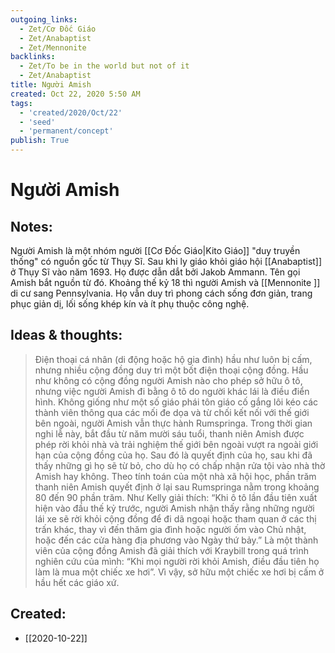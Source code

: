 ```yaml
---
outgoing_links:
  - Zet/Cơ Đốc Giáo
  - Zet/Anabaptist
  - Zet/Mennonite
backlinks:
  - Zet/To be in the world but not of it
  - Zet/Anabaptist
title: Người Amish
created: Oct 22, 2020 5:50 AM
tags:
  - 'created/2020/Oct/22'
  - 'seed'
  - 'permanent/concept'
publish: True
---
```

# Người Amish

## Notes:

Người Amish là một nhóm người [[Cơ Đốc Giáo|Kito Giáo]] "duy truyền thống" có nguồn gốc từ Thụy Sĩ. Sau khi ly giáo khỏi giáo hội [[Anabaptist]] ở Thụy Sĩ vào năm 1693. Họ được dẫn dắt bởi Jakob Ammann. Tên gọi Amish bắt nguồn từ đó. Khoảng thế kỷ 18 thì người Amish và [[Mennonite ]] di cư sang Pennsylvania. Họ vẫn duy trì phong cách sống đơn giản, trang phục giản dị, lối sống khép kín và ít phụ thuộc công nghệ.

## Ideas & thoughts:
> Điện thoại cá nhân (di động hoặc hộ gia đình) hầu như luôn bị cấm, nhưng nhiều cộng đồng duy trì một bốt điện thoại cộng đồng.
Hầu như không có cộng đồng người Amish nào cho phép sở hữu ô tô, nhưng việc người Amish đi bằng ô tô do người khác lái là điều điển hình.
Không giống như một số giáo phái tôn giáo cố gắng lôi kéo các thành viên thông qua các mối đe dọa và từ chối kết nối với thế giới bên ngoài, người Amish vẫn thực hành Rumspringa. Trong thời gian nghi lễ này, bắt đầu từ năm mười sáu tuổi, thanh niên Amish được phép rời khỏi nhà và trải nghiệm thế giới bên ngoài vượt ra ngoài giới hạn của cộng đồng của họ. Sau đó là quyết định của họ, sau khi đã thấy những gì họ sẽ từ bỏ, cho dù họ có chấp nhận rửa tội vào nhà thờ Amish hay không. Theo tính toán của một nhà xã hội học, phần trăm thanh niên Amish quyết định ở lại sau Rumspringa nằm trong khoảng 80 đến 90 phần trăm.
Như Kelly giải thích: “Khi ô tô lần đầu tiên xuất hiện vào đầu thế kỷ trước, người Amish nhận thấy rằng những người lái xe sẽ rời khỏi cộng đồng để đi dã ngoại hoặc tham quan ở các thị trấn khác, thay vì đến thăm gia đình hoặc người ốm vào Chủ nhật, hoặc đến các cửa hàng địa phương vào Ngày thứ bảy.” Là một thành viên của cộng đồng Amish đã giải thích với Kraybill trong quá trình nghiên cứu của mình: “Khi mọi người rời khỏi Amish, điều đầu tiên họ làm là mua một chiếc xe hơi”. Vì vậy, sở hữu một chiếc xe hơi bị cấm ở hầu hết các giáo xứ.

## Created:
- [[2020-10-22]]
